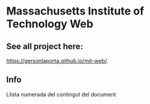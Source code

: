 # Massachusetts Institute of Technology Web
## See all project here:
https://gersonlaporta.github.io/mit-web/.
## Info
Llista numerada del contingut del document
